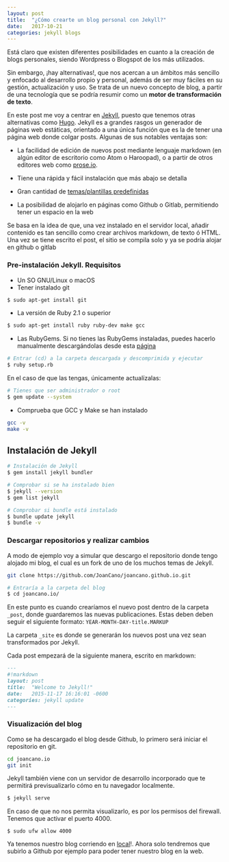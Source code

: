 ```yaml
---
layout: post
title:  "¿Cómo crearte un blog personal con Jekyll?"
date:   2017-10-21
categories: jekyll blogs
---
```


Está claro que existen diferentes posibilidades en cuanto a la creación de blogs personales, siendo Wordpress o Blogspot de los más utilizados.

Sin embargo, ¡hay alternativas!, que nos acercan a un ámbitos más sencillo y enfocado al desarrollo propio y personal, además de ser muy fáciles en su gestión, actualización y uso. Se trata de un nuevo concepto de blog, a partir de una tecnología que se podría resumir como un **motor de transformación de texto**.

En este post me voy a centrar en [Jekyll](https://jekyllrb.com/), puesto que tenemos otras alternativas como [Hugo](https://themes.gohugo.io/). Jekyll es a grandes rasgos un generador de páginas web estáticas, orientado a una única función que es la de tener una página web donde colgar posts.
Algunas de sus notables ventajas son:
- La facilidad de edición de nuevos post mediante lenguaje markdown (en algún editor de escritorio como Atom o Haroopad), o a partir de otros editores web como [prose.io](http://prose.io/).

- Tiene una rápida y fácil instalación que más abajo se detalla
- Gran cantidad de [temas/plantillas predefinidas](http://jekylltheme.org/)
- La posibilidad de alojarlo en páginas como Github o Gitlab, permitiendo tener un espacio en la web

Se basa en la idea de que, una vez instalado en el servidor local, añadir contenido es tan sencillo como crear archivos markdown, de texto ó HTML.
Una vez se tiene escrito el post, el sitio se compila solo y ya se podría alojar en github o gitlab

### Pre-instalación Jekyll. Requisitos
* Un SO GNU/Linux o macOS
* Tener instalado git

```bash
$ sudo apt-get install git
```

* La versión de Ruby 2.1 o superior

``` bash
$ sudo apt-get install ruby ruby-dev make gcc
```
* Las RubyGems. Si no tienes las RubyGems instaladas, puedes hacerlo manualmente descargándolas desde esta [página](https://rubygems.org/pages/download#formats)

```bash
# Entrar (cd) a la carpeta descargada y descomprimida y ejecutar
$ ruby setup.rb
```

En el caso de que las tengas, únicamente actualízalas:
```bash
# Tienes que ser administrador o root
$ gem update --system  
```
* Comprueba que GCC y Make se han instalado

```bash
gcc -v
make -v
```

## Instalación de Jekyll
```bash
# Instalación de Jekyll
$ gem install jekyll bundler

# Comprobar si se ha instalado bien
$ jekyll --version
$ gem list jekyll

# Comprobar si bundle está instalado
$ bundle update jekyll
$ bundle -v
```

### Descargar repositorios y realizar cambios

A modo de ejemplo voy a simular que descargo el repositorio donde tengo alojado mi blog, el cual es un fork de uno de los muchos temas de Jekyll.
```bash
git clone https://github.com/JoanCano/joancano.github.io.git

# Entraría a la carpeta del blog
$ cd joancano.io/
```
En este punto es cuando crearíamos el nuevo post dentro de la carpeta ```_post```, donde guardaremos las nuevas publicaciones. Estas deben deben seguir el siguiente formato:  ```YEAR-MONTH-DAY-title.MARKUP```

La carpeta ```_site``` es donde se generarán los nuevos post una vez sean transformados por Jekyll.

Cada post empezará de la siguiente manera, escrito en markdown:

```markdown
---
#!markdown
layout: post
title:  "Welcome to Jekyll!"
date:   2015-11-17 16:16:01 -0600
categories: jekyll update
---
```
### Visualización del blog

Como se ha descargado el blog desde Github, lo primero será iniciar el repositorio en git.

```bash
cd joancano.io
git init
```
Jekyll también viene con un servidor de desarrollo incorporado que te permitirá previsualizarlo cómo en tu navegador localmente.

```bash
$ jekyll serve
```

En caso de que no nos permita visualizarlo, es por los permisos del firewall. Tenemos que activar el puerto 4000.

```
$ sudo ufw allow 4000
```
Ya tenemos nuestro blog corriendo en [local](http://localhost:4000/joancano.github.io/)!. Ahora solo tendremos que subirlo a Github por ejemplo para poder tener nuestro blog en la web.
